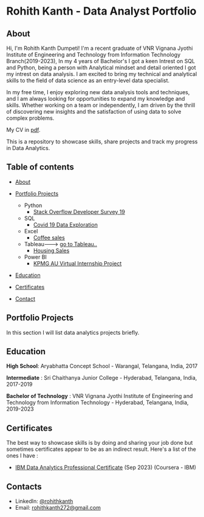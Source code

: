 # Rohith Kanth - Data Analyst Portfolio
## About

Hi, I'm Rohith Kanth Dumpeti! I'm a recent graduate of VNR Vignana Jyothi Institute of Engineering and Technology from Information Technology Branch(2019-2023), 
In my 4 years of Bachelor's I got a keen Intrest on SQL and Python, being a person with Analytical mindset and detail oriented I got my intrest on data analysis.  I am excited to bring my technical and analytical skills to the field of data science as an entry-level data specialist.

In my free time, I enjoy exploring new data analysis tools and techniques, and I am always looking for opportunities to expand my knowledge and skills. Whether working on a team or independently, I am driven by the thrill of discovering new insights and the satisfaction of using data to solve complex problems.

My CV in [pdf]().

This is a repository to showcase skills, share projects and track my progress in Data Analytics.

## Table of contents
- [About](https://github.com/rohithkanth/Rohith_Kanth_portfolio/blob/main/Readme.md#about)

- [Portfolio Projects](https://github.com/rohithkanth/Rohith_Kanth_portfolio/blob/main/Readme.md#portfolio-projects)

  - Python
    - [Stack Overflow Developer Survey 19](https://github.com/rohithkanth/Rohith_Kanth_portfolio/tree/main/Projects%20on%20Data%20Analysis/Stack%20Overflow%20Developer%20Survey%2019)
  - SQL
    - [Covid 19 Data Exploration]() 
  - Excel 
    - [Coffee sales](https://github.com/rohithkanth/Rohith_Kanth_portfolio/tree/main/Projects%20on%20Data%20Analysis/Creating%20Excel%20Dashboard)
  - Tableau---> [go to Tableau..](https://public.tableau.com/app/profile/rohith.kanth.dumpeti/vizzes)
    - [Housing Sales](https://github.com/rohithkanth/Rohith_Kanth_portfolio/tree/main/Projects%20on%20Data%20Analysis/Visualization%20using%20Tableau)
  - Power BI
    - [KPMG AU Virtual Internship Project](https://github.com/rohithkanth/Rohith_Kanth_portfolio/tree/main/Projects%20on%20Data%20Analysis/KPMG%20AU%20Virtual%20Internship%20Project)
  
- [Education](https://github.com/rohithkanth/Rohith_Kanth_portfolio/blob/main/Readme.md#education)  
- [Certificates](https://github.com/rohithkanth/Rohith_Kanth_portfolio/blob/main/Readme.md#certificates)
- [Contact](https://github.com/rohithkanth/Rohith_Kanth_portfolio/blob/main/Readme.md#contacts)

## Portfolio Projects
In this section I will list data analytics projects briefly.

## Education
**High School**: Aryabhatta Concept School - Warangal, Telangana, India, 2017

**Intermediate** : Sri Chaithanya Junior College - Hyderabad, Telangana, India, 2017-2019

**Bachelor of Technology** : VNR Vignana Jyothi Institute of Engineering and Technology from Information Technology - Hyderabad, Telangana, India, 2019-2023

## Certificates
The best way to showcase skills is by doing and sharing your job done but sometimes certificates appear to be as an indirect result. Here's a list of the ones I have :
- [IBM Data Analytics Professional Certificate](https://www.coursera.org/account/accomplishments/professional-cert/A6Q6B3QLE778) (Sep 2023) (Coursera - IBM)


## Contacts
- LinkedIn: [@rohithkanth](https://www.linkedin.com/in/rohith-kanth-dumpeti-6b3317197/)
- Email: rohithkanth272@gmail.com